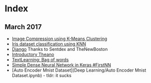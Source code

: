 # Index

## March 2017
- [Image Compression using K-Means Clustering](https://github.com/ankschoubey/Personal-Developer-Notes/blob/master/ML/Image%20Compression%20using%20Simple%20K-Means.ipynb)
- [Iris dataset classification using KNN](https://github.com/ankschoubey/Personal-Developer-Notes/blob/master/ML/KNN.ipynb)
- [Django](https://github.com/ankschoubey/Personal-Developer-Notes/tree/28929a236c461766465b50b2b3df4c3c0fa0027a/Web/learn_django) Thanks to Sentdex and TheNewBoston
- [Introductory Theano](https://github.com/ankschoubey/Personal-Developer-Notes/blob/b9bd95992e9c9690bf61fd2d825d157accf8ac1a/Deep%20Learning/Theona.ipynb)
- [TextLearning: Bag of words](https://github.com/ankschoubey/Personal-Developer-Notes/blob/0656547e7157d24042c2f1d011bab4025666c2c5/ML/Text%20Learning/Bag%20of%20Words.ipynb)
- [Simple Dense Neural Network in Keras #FirstNN](https://github.com/ankschoubey/Personal-Developer-Notes/blob/157335d4e0914890b60ed21d43c7a1acebb293d5/Deep%20Learning/NN%20in%20Keras.ipynb)
- [Auto Encoder Mnist Dataset](Deep Learning/Auto Encoder Mnist Dataset.ipynb) - tldr: it sucks
